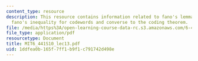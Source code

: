 ```yaml
---
content_type: resource
description: This resource contains information related to fano's lemma revisited,
  fano's inequality for codewords and converse to the coding theorem.
file: /media/https%3A/open-learning-course-data-rc.s3.amazonaws.com/6-441-information-theory-spring-2010/1ddfea0b165f7ff1b9f1c791742d498e_MIT6_441S10_lec13.pdf
file_type: application/pdf
resourcetype: Document
title: MIT6_441S10_lec13.pdf
uid: 1ddfea0b-165f-7ff1-b9f1-c791742d498e
---
```

